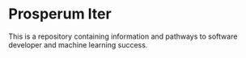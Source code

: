 # Prosperum Iter

This is a repository containing information and pathways to software developer and machine learning success.